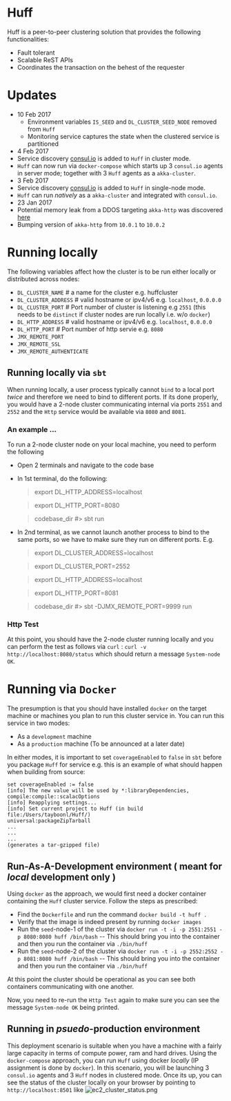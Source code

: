 # Huff

Huff is a peer-to-peer clustering solution that provides the following functionalities:

- Fault tolerant 
- Scalable ReST APIs
- Coordinates the transaction on the behest of the requester

# Updates

- 10 Feb 2017
  - Environment variables `IS_SEED` and `DL_CLUSTER_SEED_NODE` removed from `Huff`
  - Monitoring service captures the state when the clustered service is partitioned
- 4  Feb 2017
 - Service discovery [consul.io](http://consul.io) is added to `Huff` in cluster mode. 
 - `Huff` can now run via `docker-compose` which starts up 3 `consul.io` agents in server mode; together with 3 `Huff` agents as a `akka-cluster`.
- 3 Feb 2017
 - Service discovery [consul.io](http://consul.io) is added to `Huff` in single-node mode.
 - `Huff` can run _natively_ as a `akka-cluster` and integrated with `consul.io`.
- 23 Jan 2017 
 - Potential memory leak from a DDOS targeting `akka-http` 
   was discovered [here](http://akka.io/news/2017/01/23/akka-http-10.0.2-security-fix-released.html)
 - Bumping version of `akka-http` from `10.0.1` to `10.0.2`

# Running locally

The following variables affect how the cluster is to be run 
either locally or distributed across nodes:

- `DL_CLUSTER_NAME`      # a name for the cluster  e.g. huffcluster
- `DL_CLUSTER_ADDRESS`   # valid hostname or ipv4/v6 e.g. `localhost`, `0.0.0.0`
- `DL_CLUSTER_PORT`      # Port number of cluster is listening e.g `2551` (this needs to be `distinct` if cluster nodes are run locally i.e. w/o `docker`)
- `DL_HTTP_ADDRESS`      # valid hostname or ipv4/v6 e.g. `localhost`, `0.0.0.0`
- `DL_HTTP_PORT`         # Port number of http servie e.g. `8080`
- `JMX_REMOTE_PORT`
- `JMX_REMOTE_SSL`
- `JMX_REMOTE_AUTHENTICATE`

## Running locally via `sbt`

When running locally, a user process typically cannot `bind` to a local port _twice_ and therefore
we need to bind to different ports. If its done properly, you would have a 2-node cluster communicating
internal via ports `2551` and `2552` and the `Http` service would be 
available via `8080` and `8081`.

### An example ...

To run a 2-node cluster node on your local machine, you need to perform the following
- Open 2 terminals and navigate to the code base
- In 1st terminal, do the following:
 
    > export DL_HTTP_ADDRESS=localhost
    
    > export DL_HTTP_PORT=8080
    
    > codebase_dir #> sbt run

- In 2nd terminal, as we cannot launch another process to bind to the same ports, so we have
  to make sure they run on different ports. E.g.
  
    >  export DL_CLUSTER_ADDRESS=localhost
    
    >  export DL_CLUSTER_PORT=2552
    
    >  export DL_HTTP_ADDRESS=localhost
    
    >  export DL_HTTP_PORT=8081
    
    >  codebase_dir #> sbt -DJMX_REMOTE_PORT=9999 run


### Http Test

At this point, you should have the 2-node cluster running locally
and you can perform the test as follows via `curl` : `curl -v http://localhost:8080/status`
which should return a message `System-node OK`.

# Running via `Docker`  

The presumption is that you should have installed `docker` on the target machine
or machines you plan to run this cluster service in. You can run this service in two
modes:

- As a `development` machine
- As a `production` machine (To be announced at a later date)

In either modes, it is important to set `coverageEnabled` to `false` 
in `sbt` before you package `Huff` for service e.g. this is an example of what should happen 
when building from source:
```
set coverageEnabled := false
[info] The new value will be used by *:libraryDependencies, compile:compile::scalacOptions
[info] Reapplying settings...
[info] Set current project to Huff (in build file:/Users/tayboonl/Huff/)
universal:packageZipTarball
...
...
...
(generates a tar-gzipped file)
```
## Run-As-A-Development environment ( meant for *local* development only ) 

Using `docker` as the approach, we would first need a docker container
containing the `Huff` cluster service. Follow the steps as prescribed:

- Find the `Dockerfile` and run the command `docker build -t huff .`
- Verify that the image is indeed present by running `docker images`
- Run the `seed`-node-1 of the cluster via `docker run -t -i -p 2551:2551 -p 8080:8080 huff /bin/bash`
-- This should bring you into the container and then you run the container via `./bin/huff`
- Run the `seed`-node-2 of the cluster via `docker run -t -i -p 2552:2552 -p 8081:8080 huff /bin/bash`
-- This should bring you into the container and then you run the container via `./bin/huff`

At this point the cluster should be operational as you can see both containers communicating with 
one another.

Now, you need to re-run the `Http Test` again to make sure you can see the message `System-node OK`
being printed.

## Running in _psuedo_-production environment

This deployment scenario is suitable when you have a machine with a fairly large capacity in terms
of compute power, ram and hard drives. Using the `docker-compose` approach, you can run `Huff`
using docker _locally_ (IP assignment is done by `docker`). In this scenario, you will be launching 
3 `consul.io` agents and 3 `Huff` nodes in clustered mode. Once its up, you can see the status of the cluster
locally on your browser by pointing to `http://localhost:8501` like ![ec2_cluster_status.png](/images/ec2_cluster.status.png)


